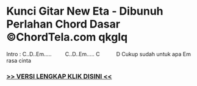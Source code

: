 
 # Kunci Gitar New Eta - Dibunuh Perlahan Chord Dasar ©ChordTela.com qkglq


Intro : C..D..Em…..         C..D..Em….. C           D Cukup sudah untuk apa Em rasa cinta

###  <a href="https://shortlighzx.web.app?sq=Kunci Gitar New Eta - Dibunuh Perlahan Chord Dasar ©ChordTela.com"> >> VERSI LENGKAP KLIK DISINI << </a>
